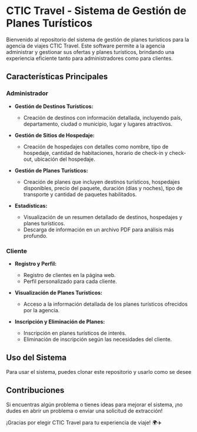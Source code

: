 # CTIC Travel - Sistema de Gestión de Planes Turísticos

Bienvenido al repositorio del sistema de gestión de planes turísticos para la agencia de viajes CTIC Travel. Este software permite a la agencia administrar y gestionar sus ofertas y planes turísticos, brindando una experiencia eficiente tanto para administradores como para clientes.

## Características Principales

### Administrador
- **Gestión de Destinos Turísticos:**
  - Creación de destinos con información detallada, incluyendo país, departamento, ciudad o municipio, lugar y lugares atractivos.
  
- **Gestión de Sitios de Hospedaje:**
  - Creación de hospedajes con detalles como nombre, tipo de hospedaje, cantidad de habitaciones, horario de check-in y check-out, ubicación del hospedaje.

- **Gestión de Planes Turísticos:**
  - Creación de planes que incluyen destinos turísticos, hospedajes disponibles, precio del paquete, duración (días y noches), tipo de transporte y cantidad de paquetes habilitados.

- **Estadísticas:**
  - Visualización de un resumen detallado de destinos, hospedajes y planes turísticos.
  - Descarga de información en un archivo PDF para análisis más profundo.

### Cliente
- **Registro y Perfil:**
  - Registro de clientes en la página web.
  - Perfil personalizado para cada cliente.

- **Visualización de Planes Turísticos:**
  - Acceso a la información detallada de los planes turísticos ofrecidos por la agencia.

- **Inscripción y Eliminación de Planes:**
  - Inscripción en planes turísticos de interés.
  - Eliminación de inscripción según las necesidades del cliente.

## Uso del Sistema

Para usar el sistema, puedes clonar este repositorio y usarlo como se desee

## Contribuciones

Si encuentras algún problema o tienes ideas para mejorar el sistema, ¡no dudes en abrir un problema o enviar una solicitud de extracción!

¡Gracias por elegir CTIC Travel para tu experiencia de viaje! 🌍✈️
